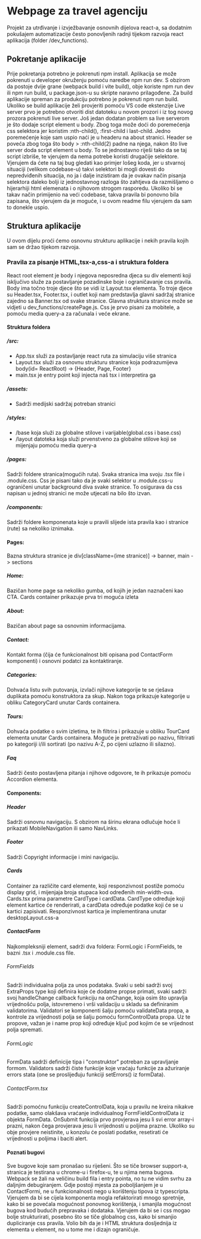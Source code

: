# Webpage za travel agenciju 
Projekt za utrđivanje i izvježbavanje osnovnih dijelova react-a, sa dodatnim pokušajem automatizacije često ponovljenih radnji tijekom razvoja react aplikacija (folder /dev_functions).
## Pokretanje aplikacije
Prije pokretanja potrebno je pokrenuti npm install.
Aplikacija se može pokrenuti u developer okruženju pomoću naredbe npm run dev. S obzirom da postoje dvije grane (webpack build i vite build), obje koriste npm run dev ili npm run build, u package.json-u su skripte naravno prilagođene.
Za build aplikacije spreman za produkciju potrebno je pokrenuti npm run build. Ukoliko se build aplikacije želi provjeriti pomoću VS code ekstenzije Live server prvo je potrebno otvoriti dist datoteku u novom prozori i iz tog novog prozora pokrenuti live server. Još jedan dodatan problem sa live serverom je što dodaje script element u body. Zbog toga može doći do poremećenja css selektora jer koristim :nth-child(), :first-child i last-child. Jedno poremećenje koje sam uspio naći je u headeru na about stranici. Header se poveća zbog toga što body > :nth-child(2) padne na njega, nakon što live server doda script element u body. To se jednostavno riješi tako da se taj script izbriše, te vjerujem da nema potrebe koristi drugačije selektore. Vjerujem da ćete na taj bug gledati kao primjer lošeg koda, jer u stvarnoj situaciji (velikom codebase-u) takvi selektori bi mogli dovesti do nepredviđenih situacija, no ja i dalje inzistiram da je ovakav način pisanja selektora daleko bolji iz jednostavnog razloga što zahtjeva da razmišljamo o hijerarhiji html elemenata i o njihovom strogom rasporedu. Ukoliko bi se takav način primijenio na veći codebase, takva pravila bi ponovno bila zapisana, što vjerujem da je moguće, i u ovom readme filu vjerujem da sam to donekle uspio.
## Struktura aplikacije
U ovom dijelu proći ćemo osnovnu strukturu aplikacije i nekih pravila kojih sam se držao tijekom razvoja.
### Pravila za pisanje HTML,tsx-a,css-a i struktura foldera
React root element je body i njegova neposredna djeca su div elementi koji isključivo služe za postavljanje pozadinske boje i ograničavanje css pravila.
Body ima točno troje djece što se vidi iz Layout.tsx elementa. To troje djece su Header.tsx, Footer.tsx, i outlet koji nam predstavlja glavni sadržaj stranice zajedno sa Banner.tsx od svake stranice.
Glavna struktura stranice može se vidjeti u dev_functions/createPage.js.
Css je prvo pisani za mobitele, a pomoću media query-a za računala i veće ekrane.
#### Struktura foldera
##### /src:
* App.tsx služi za postavljanje react ruta za simulaciju više stranica
* Layout.tsx služi za osnovnu strukturu stranice koja podrazumijeva body(id= ReactRoot) -> {Header, Page, Footer}
* main.tsx je entry point koji injecta naš tsx i interpretira ga
##### /assets:
* Sadrži medijski sadržaj potreban stranici
##### /styles:
* /base koja služi za globalne stilove i varijable(global.css i base.css)
* /layout datoteka koja služi prvenstveno za globalne stilove koji se mijenjaju pomoću media query-a
##### /pages:
Sadrži foldere stranica(mogućih ruta). Svaka stranica ima svoju .tsx file i .module.css. Css je pisani tako da je svaki selektor u .module.css-u ograničeni unutar background diva svake stranice.
To osigurava da css napisan u jednoj stranici ne može utjecati na bilo što izvan.
##### /components:
Sadrži foldere komponenata koje u pravili slijede ista pravila kao i stranice (rute) sa nekoliko iznimaka.
#### Pages:
Bazna struktura stranice je div[className=(ime stranice)] -> banner, main -> sections
##### Home:
Bazičan home page sa nekoliko gumba, od kojih je jedan naznačeni kao CTA.
Cards container prikazuje prva tri moguća izleta
##### About:
Bazičan about page sa osnovnim informacijama.
##### Contact:
Kontakt forma (čija će funkcionalnost biti opisana pod ContactForm komponenti) i osnovni podatci za kontaktiranje.
##### Categories:
Dohvaća listu svih putovanja, izvlači njihove kategorije te se rješava duplikata pomoću konstruktora za skup. Nakon toga prikazuje kategorije u obliku CategoryCard unutar Cards containera.
##### Tours:
Dohvaća podatke o svim izletima, te ih filtrira i prikazuje u obliku TourCard elementa unutar Cards containera. Moguće je pretraživati po nazivu, filtrirati po kategoriji i/ili sortirati (po nazivu A-Z, po cijeni uzlazno ili silazno).
##### Faq
Sadrži često postavljena pitanja i njihove odgovore, te ih prikazuje pomoću Accordion elementa.
#### Components:
##### Header
Sadrži osnovnu navigaciju. S obzirom na širinu ekrana odlučuje hoće li prikazati MobileNavigation ili samo NavLinks.
##### Footer
Sadrži Copyright informacije i mini navigaciju.
##### Cards
Container za različite card elemente, koji responzivnost postiže pomoću display grid, i mijenjaja broja stupaca kod određenih min-width-ova.
Cards.tsx prima parametre CardType i cardData. CardType određuje koji element kartice će renderirati, a cardData određuje podatke koji će se u kartici zapisivati. Responzivnost kartica je implementirana unutar desktopLayout.css-a
##### ContactForm
Najkompleksniji element, sadrži dva foldera: FormLogic i FormFields, te bazni .tsx i .module.css file. 
###### FormFields
Sadrži individualna polja za unos podataka. Svaki u sebi sadrži svoj ExtraProps type koji definira koje će dodatne propse primati, svaki sadrži svoj handleChange callback funkciju na onChange, koja osim što upravlja vrijednošću polja, istovremeno i vrši validaciju u skladu sa definiranim validatorima. Validatori se komponenti šalju pomoću validateData propa, a kontrole za vrijednosti polja se šalju pomoću formControlData propa. Uz te propove, važan je i name prop koji određuje ključ pod kojim će se vrijednost polja spremati.
###### FormLogic
FormData sadrži definicije tipa i "construktor" potreban za upravljanje formom. Validators sadrži čiste funkcije koje vraćaju funkcije za ažuriranje errors stata (one se proslijeđuju funkciji setErrors() iz formData).
###### ContactForm.tsx
Sadrži pomoćnu funkciju createControlData, koja u pravilu ne kreira nikakve podatke, samo olakšava vraćanje individualnog FormFieldControlData iz objekta FormData.
OnSubmit funkcija prvo provjerava jesu li svi error array-i prazni, nakon čega provjerava jesu li vrijednosti u poljima prazne. Ukoliko su obje provjere neistinite, u konzolu će poslati podatke, resetirati će vrijednosti u poljima i baciti alert.
#### Poznati bugovi
Sve bugove koje sam pronašao su riješeni. Što se tiče browser support-a, stranica je testirana u chrome-u i firefox-u, te u njima nema bugova. 
Webpack se žali na veličinu build fila i entry pointa, no tu ne vidim svrhu za daljnjim debugiranjem.
Gdje postoji mjesta za poboljšanjem je u ContactFormi, ne u funkcionalnosti nego u korištenju tipova iz typescripta. Vjerujem da bi se cijela komponenta mogla refaktorirati mnogo spretnije, kako bi se povećala mogućnost ponovnog korištenja, i smanjila mogućnost bugova kod budućih prepravaka i dodataka.
Vjerujem da bi se i css mogao bolje strukturirati, posebno što se tiče globalnog css, kako bi smanjio dupliciranje css pravila. Volio bih da je i HTML struktura dosljednija iz elementa u element, no u tome me i dizajn ograničuje.
